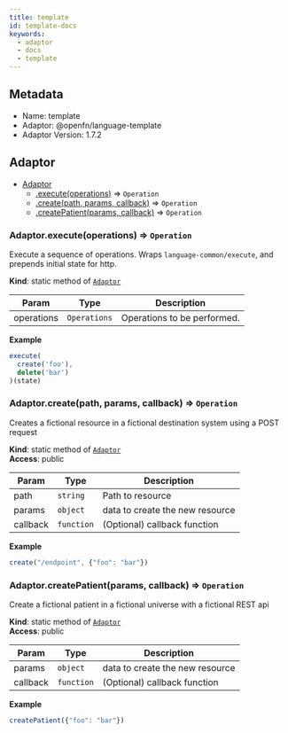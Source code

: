 ```yaml
---
title: template
id: template-docs
keywords:
  - adaptor
  - docs
  - template
---
```

## Metadata
- Name: template
- Adaptor: @openfn/language-template
- Adaptor Version: 1.7.2
<a name="module_Adaptor"></a>

## Adaptor

* [Adaptor](#module_Adaptor)
    * [.execute(operations)](#module_Adaptor.execute) ⇒ <code>Operation</code>
    * [.create(path, params, callback)](#module_Adaptor.create) ⇒ <code>Operation</code>
    * [.createPatient(params, callback)](#module_Adaptor.createPatient) ⇒ <code>Operation</code>

<a name="module_Adaptor.execute"></a>

### Adaptor.execute(operations) ⇒ <code>Operation</code>
Execute a sequence of operations.
Wraps `language-common/execute`, and prepends initial state for http.

**Kind**: static method of [<code>Adaptor</code>](#module_Adaptor)  

| Param | Type | Description |
| --- | --- | --- |
| operations | <code>Operations</code> | Operations to be performed. |

**Example**  
```js
execute(
  create('foo'),
  delete('bar')
)(state)
```
<a name="module_Adaptor.create"></a>

### Adaptor.create(path, params, callback) ⇒ <code>Operation</code>
Creates a fictional resource in a fictional destination system using a POST request

**Kind**: static method of [<code>Adaptor</code>](#module_Adaptor)  
**Access**: public  

| Param | Type | Description |
| --- | --- | --- |
| path | <code>string</code> | Path to resource |
| params | <code>object</code> | data to create the new resource |
| callback | <code>function</code> | (Optional) callback function |

**Example**  
```js
create("/endpoint", {"foo": "bar"})
```
<a name="module_Adaptor.createPatient"></a>

### Adaptor.createPatient(params, callback) ⇒ <code>Operation</code>
Create a fictional patient in a fictional universe with a fictional REST api

**Kind**: static method of [<code>Adaptor</code>](#module_Adaptor)  
**Access**: public  

| Param | Type | Description |
| --- | --- | --- |
| params | <code>object</code> | data to create the new resource |
| callback | <code>function</code> | (Optional) callback function |

**Example**  
```js
createPatient({"foo": "bar"})
```
